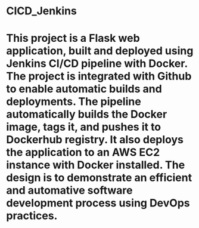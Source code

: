 # CICD_Jenkins
##

This project is a Flask web application, built and deployed using Jenkins CI/CD pipeline with Docker.
The project is integrated with Github to enable automatic builds and deployments.
The pipeline automatically builds the Docker image, tags it, and pushes it to Dockerhub registry.
It also deploys the application to an AWS EC2 instance with Docker installed.
The design is to demonstrate an efficient and automative software development process using DevOps practices.
=======


